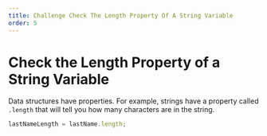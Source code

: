 ```yaml
---
title: Challenge Check The Length Property Of A String Variable
order: 5
---
```

# Check the Length Property of a String Variable

Data structures have properties. For example, strings have a property called `.length` that will tell you how many characters are in the string.

```javascript
lastNameLength = lastName.length;
```
